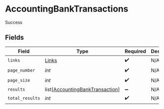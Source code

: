 # AccountingBankTransactions

Success


## Fields

| Field                                                                               | Type                                                                                | Required                                                                            | Description                                                                         |
| ----------------------------------------------------------------------------------- | ----------------------------------------------------------------------------------- | ----------------------------------------------------------------------------------- | ----------------------------------------------------------------------------------- |
| `links`                                                                             | [Links](../../models/shared/links.md)                                               | :heavy_check_mark:                                                                  | N/A                                                                                 |
| `page_number`                                                                       | *int*                                                                               | :heavy_check_mark:                                                                  | N/A                                                                                 |
| `page_size`                                                                         | *int*                                                                               | :heavy_check_mark:                                                                  | N/A                                                                                 |
| `results`                                                                           | list[[AccountingBankTransaction](../../models/shared/accountingbanktransaction.md)] | :heavy_minus_sign:                                                                  | N/A                                                                                 |
| `total_results`                                                                     | *int*                                                                               | :heavy_check_mark:                                                                  | N/A                                                                                 |